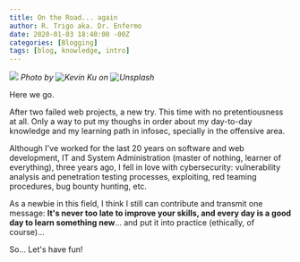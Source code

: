 ```yaml
---
title: On the Road... again
author: R. Trigo aka. Dr. Enfermo
date: 2020-01-03 18:40:00 -00Z
categories: [Blogging]
tags: [blog, knowledge, intro]
---
```

![](https://drenfermo.github.io/assets/img/kevin-ku-w7ZyuGYNpRQ-unsplash.jpg)
*Photo by ![Kevin Ku](https://unsplash.com/@ikukevk) on ![Unsplash](https://unsplash.com)*

Here we go. 

After two failed web projects, a new try. This time with no pretentiousness at all. Only a way to put my thoughs in order about my day-to-day knowledge and my learning path in infosec, specially in the offensive area. 

Although I've worked for the last 20 years on software and web development, IT and System Administration (master of nothing, learner of everything), three years ago, I fell in love with cybersecurity: vulnerability analysis and penetration testing processes, exploiting, red teaming procedures, bug bounty hunting, etc. 

As a newbie in this field, I think I still can contribute and transmit one message: **It's never  too late to improve your skills, and every day is a good day to learn something new**... and put it into practice (ethically, of course)...

So... Let's have fun!




